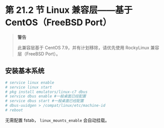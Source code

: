 # 第 21.2 节 Linux 兼容层——基于 CentOS（FreeBSD Port）

>**警告**
>
>此兼容层基于 CentOS 7.9，并有计划移除，请优先使用 RockyLinux 兼容层（FreeBSD Port）。

## 安装基本系统

```sh
# service linux enable
# service linux start
# pkg install emulators/linux-c7 dbus
# service dbus enable #一般桌面已经配置
# service dbus start #一般桌面已经配置
# dbus-uuidgen > /compat/linux/etc/machine-id
# reboot
```


无需配置 fstab， `linux_mounts_enable` 会自动挂载。




